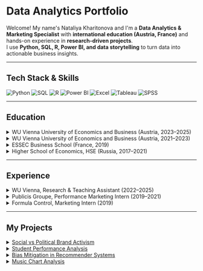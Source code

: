 # Data Analytics Portfolio

Welcome! My name's Nataliya Kharitonova and I'm a **Data Analytics & Marketing Specialist** with **international education (Austria, France)** and hands-on experience in **research-driven projects**.  
I use **Python, SQL, R, Power BI, and data storytelling** to turn data into actionable business insights.  

---

## Tech Stack & Skills

![Python](https://img.shields.io/badge/Python-brightgreen)
![SQL](https://img.shields.io/badge/SQL-blue)
![R](https://img.shields.io/badge/R-lightblue)
![Power BI](https://img.shields.io/badge/PowerBI-yellow)
![Excel](https://img.shields.io/badge/Excel-green)
![Tableau](https://img.shields.io/badge/Tableau-orange)
![SPSS](https://img.shields.io/badge/SPSS-purple)

---

## Education

<details>
<summary>WU Vienna University of Economics and Business (Austria, 2023–2025)</summary>

**Master in Digital Economy**  
Courses: Data Management & Analytics, IT Law, Digital Markets & Strategies
</details>

<details>
<summary>WU Vienna University of Economics and Business (Austria, 2021–2023)</summary>

**Master in Marketing (with honors)**  
Courses: AI in Consumer Experience, Data Storytelling, Marketing Analytics
</details>

<details>
<summary>ESSEC Business School (France, 2019)</summary>

**Exchange Programme “Global BBA”**  
Course: Management of Commercial Action Plan
</details>

<details>
<summary>Higher School of Economics, HSE (Russia, 2017–2021)</summary>

**Bachelor in Marketing & PR (with honors)**  
Courses: SPSS, Research Seminars, Qualitative Research
</details>

---

## Experience

<details>
<summary>WU Vienna, Research & Teaching Assistant (2022–2025)</summary>

- Led analytics in 5+ research projects: survey design, data processing, visualization, storytelling  
- Content analysis of 2,500+ media articles on AI (Python, Power BI)  
- Designed and analyzed a 10,000+ respondent survey on AI perception (Excel, storytelling)  
- Feature extraction for video ads (Python) → confirmed impact of tempo/color on ROI
</details>

<details>
<summary>Publicis Groupe, Performance Marketing Intern (2019–2021)</summary>

- Managed 100+ campaigns for Samsung  
- Improved 75% of campaigns to exceed KPIs by 10%  
- Prepared reports and strategic recommendations
</details>

<details>
<summary>Formula Control, Marketing Intern (2019)</summary>

- Brought 2 major clients (including Puma)  
- Conducted performance analytics and prepared presentations
</details>

---
## My Projects

<details>
<summary><a href="./project_social_media/README.md">Social vs Political Brand Activism</a></summary>

Analysis of ~103k tweets to examine social media engagement depending on CSA topic.  

**Tech & Methods:**  
- **Languages/Tools:** R, Twitter API  
- **Methods:** Negative Binomial Regression, Multinomial Logistic Regression, Semantic Analysis, Data Preprocessing, Data Visualization  
- **Data:** 103,000 tweets from 87 brands, 2021  

</details>

<details>
<summary><a href="./project_student_performance/README.md">Student Performance Analysis</a></summary>

Analysis of student academic performance to identify key factors influencing grades and higher education intentions.  

**Tech & Methods:**  
- **Languages/Tools:** Python, Pandas, Scikit-learn, Matplotlib, Seaborn  
- **Methods:** Clustering (K-Means), Regression (Linear, LASSO, Random Forest), Classification (Logistic Regression, Decision Tree, Random Forest)  
- **Data:** Student Performance Dataset (Portuguese schools, Mathematics & Portuguese subjects, UCI ML Repository)  

</details>
<details>
<summary><a href="./project_bias/README.md">Bias Mitigation in Recommender Systems</a></summary>

Replication and extension of Lesota et al.’s study on popularity bias in music recommendation algorithms, with evaluation of bias mitigation techniques and generalizability to the Book-Crossing dataset.

**Tech & Methods:**  
- **Languages/Tools:** Python, Pandas, Scikit-learn, NumPy, Matplotlib, Seaborn  
- **Methods:** Recommender Systems (RAND, POP, ItemKNN, ALS, BPR, VAE, SLIM), Bias Mitigation (Inverse-Popularity Sampling, Popularity-Weighted Loss, Popularity-Penalized Similarity), Evaluation Metrics (NDCG@10, KL Divergence, Kendall’s τ)  
- **Data:** LFM-2b Dataset (Last.fm), Book-Crossing Dataset (CC0 Public Domain)

</details>

<details>
<summary><a href="./Project_howYourSongBecomeABit/README.md">Music Chart Analysis</a></summary>

Analysis of top chart songs from 2015 to 2021 in Australia, Italy, and the USA to understand which features make songs successful and how they survive over time.  

**Tech & Methods:**  
- **Languages/Tools:** R, Pandas, NumPy, Matplotlib, Seaborn  
- **Methods:** Data Analysis, Logarithmic Regression, Fixed Effects Regression, T-tests, ANOVA, Data Visualization (Boxplots, Radar Plots, Density Plots)  
- **Data:** Top 200 charts from Australia, Italy, USA (2015–2021)

</details>

